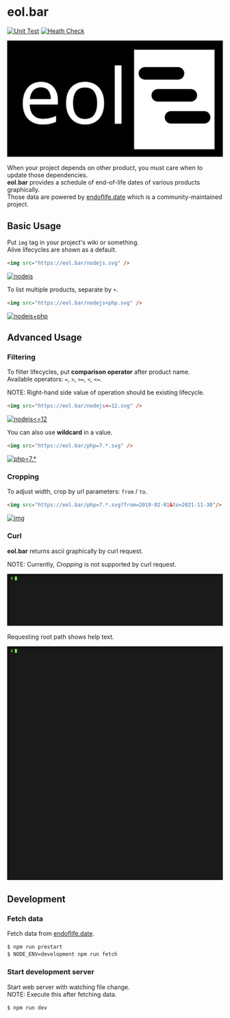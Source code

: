 # eol.bar

[![Unit Test](https://github.com/rikuson/eol.bar/actions/workflows/node.js.yml/badge.svg)](https://github.com/rikuson/eol.bar/actions/workflows/node.js.yml)
[![Heath Check](https://github.com/rikuson/eol.bar/actions/workflows/curl.yml/badge.svg)](https://github.com/rikuson/eol.bar/actions/workflows/curl.yml)

![logo](./public/logo.svg)

When your project depends on other product, you must care when to update those dependencies.  
**eol.bar** provides a schedule of end-of-life dates of various products graphically.  
Those data are powered by [endoflife.date](https://endoflife.date/) which is a community-maintained project.

## Basic Usage

Put `img` tag in your project's wiki or something.  
Alive lifecycles are shown as a default.

```html
<img src="https://eol.bar/nodejs.svg" />
```

[![nodejs](https://eol.bar/nodejs.svg)](https://eol.bar/nodejs.svg)

To list multiple products, separate by `+`.

```html
<img src="https://eol.bar/nodejs+php.svg" />
```

[![nodejs+php](https://eol.bar/nodejs+php.svg)](https://eol.bar/nodejs+php.svg)

## Advanced Usage

### Filtering

To filter lifecycles, put **comparison operator** after product name.  
Available operators: `=`, `>`, `>=`, `<`, `<=`.

NOTE: Right-hand side value of operation should be existing lifecycle.

```html
<img src="https://eol.bar/nodejs<=12.svg" />
```

[![nodejs<=12](https://eol.bar/nodejs%3C=12.svg)](https://eol.bar/nodejs%3C=12.svg)

You can also use **wildcard** in a value.

```html
<img src="https://eol.bar/php=7.*.svg" />
```

[![php=7.*](https://eol.bar/php=7.*.svg)](https://eol.bar/php=7.*.svg)

### Cropping

To adjust width, crop by url parameters: `from` / `to`.

```html
<img src="https://eol.bar/php=7.*.svg?from=2019-02-01&to=2021-11-30"/>
```

[![img](https://eol.bar/php=7.*.svg?from=2019-02-01&to=2021-11-30)](https://eol.bar/php=7.*.svg?from=2019-02-01&to=2021-11-30)

### Curl

**eol.bar** returns ascii graphically by curl request.

NOTE: Currently, *Cropping* is not supported by curl request.

![php](./public/capture-php.gif)

Requesting root path shows help text.

![help](./public/capture-help.gif)

## Development

### Fetch data

Fetch data from [endoflife.date](https://endoflife.date).

```bash
$ npm run prestart
$ NODE_ENV=development npm run fetch
```

### Start development server

Start web server with watching file change.  
NOTE: Execute this after fetching data.

```bash
$ npm run dev
```
